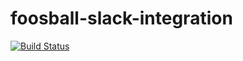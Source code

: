 # foosball-slack-integration

[![Build Status](https://travis-ci.org/maniekq/foosball-slack-integration.svg?branch=master)](https://travis-ci.org/maniekq/foosball-slack-integration)
